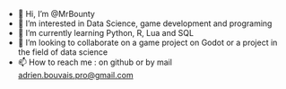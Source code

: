 - 👋 Hi, I’m @MrBounty
- 👀 I’m interested in Data Science, game development and programing
- 🌱 I’m currently learning Python, R, Lua and SQL
- 💞️ I’m looking to collaborate on a game project on Godot or a project in the field of data science
- 📫 How to reach me : on github or by mail adrien.bouvais.pro@gmail.com

<!---
MrBounty/MrBounty is a ✨ special ✨ repository because its `README.md` (this file) appears on your GitHub profile.
You can click the Preview link to take a look at your changes.
--->
